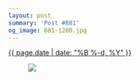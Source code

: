 ```yaml
---
layout: post
summary: 'Post #881'
og_image: 881-1280.jpg
---
```


<div class="post">
 <time>
  <a href="/881">
   {{ page.date | date: "%B %-d, %Y" }}
  </a>
 </time>
 <a href="/881">
  <figure data-taken="7/8/2019">
   <img sizes="(min-width: 700px) 50vw, calc(100vw - 2rem)" src="{{ site.assets_url }}/881-640.jpg" srcset="{{ site.assets_url }}/881-320.jpg 320w, {{ site.assets_url }}/881-640.jpg 640w, {{ site.assets_url }}/881-960.jpg 960w, {{ site.assets_url }}/881-1280.jpg 1280w"/>
  </figure>
 </a>
</div>
